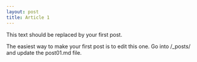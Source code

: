 ```yaml
---
layout: post
title: Article 1
---
```



This text should be replaced by your first post. 

The easiest way to make your first post is to edit this one. 
Go into /_posts/ and update the post01.md file. 

